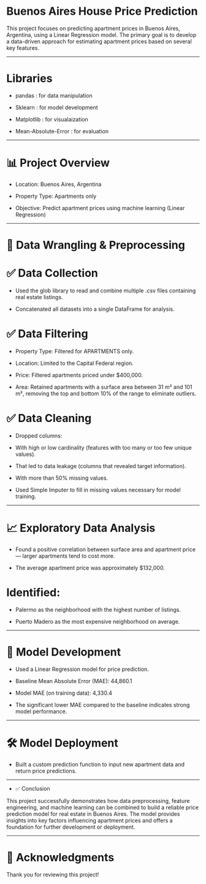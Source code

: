 # Buenos Aires House Price Prediction

This project focuses on predicting apartment prices in Buenos Aires, Argentina, using a Linear Regression model. The primary goal is to develop a data-driven approach for estimating apartment prices based on several key features.

---

# Libraries

* pandas : for data manipulation

* Sklearn : for model development

* Matplotlib : for visualaization

* Mean-Absolute-Error : for evaluation
  
---

# 📊 Project Overview

* Location: Buenos Aires, Argentina

* Property Type: Apartments only

* Objective: Predict apartment prices using machine learning (Linear Regression)



---

# 🧹 Data Wrangling & Preprocessing

# ✅ Data Collection

* Used the glob library to read and combine multiple .csv files containing real estate listings.

* Concatenated all datasets into a single DataFrame for analysis.


# ✅ Data Filtering

* Property Type: Filtered for APARTMENTS only.

* Location: Limited to the Capital Federal region.

* Price: Filtered apartments priced under $400,000.

*  Area: Retained apartments with a surface area between 31 m² and 101 m², removing the top and bottom 10% of the range to eliminate outliers.


# ✅ Data Cleaning

* Dropped columns:

* With high or low cardinality (features with too many or too few unique values).

* That led to data leakage (columns that revealed target information).

* With more than 50% missing values.

* Used Simple Imputer to fill in missing values necessary for model training.



---

# 📈 Exploratory Data Analysis

* Found a positive correlation between surface area and apartment price — larger apartments tend to cost more.

* The average apartment price was approximately $132,000.

# Identified:

* Palermo as the neighborhood with the highest number of listings.

* Puerto Madero as the most expensive neighborhood on average.




---

# 🤖 Model Development

* Used a Linear Regression model for price prediction.

* Baseline Mean Absolute Error (MAE): 44,860.1

* Model MAE (on training data): 4,330.4

* The significant lower MAE compared to the baseline indicates strong model performance.




---

# 🛠️ Model Deployment

* Built a custom prediction function to input new apartment data and return price predictions.



---

* ✅ Conclusion

This project successfully demonstrates how data preprocessing, feature engineering, and machine learning can be combined to build a reliable price prediction model for real estate in Buenos Aires. The model provides insights into key factors influencing apartment prices and offers a foundation for further development or deployment.


---

# 🙏 Acknowledgments

Thank you for reviewing this project!
